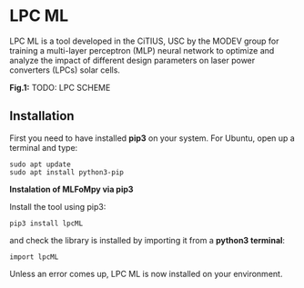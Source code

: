 # LPC ML

LPC ML is a tool developed in the CiTIUS, USC by the MODEV group for training a multi-layer perceptron (MLP) neural network to optimize and analyze the impact of different design parameters on laser power converters (LPCs) solar cells.

**Fig.1:** TODO: LPC SCHEME
<!-- Data used to feed the neural networks is shared in the following Zenodo Repository [https://doi.org/10.5281/zenodo.11032095](https://doi.org/10.5281/zenodo.11032095). -->

## Installation
First you need to have installed **pip3** on your system. For Ubuntu, open up a terminal and type:

    sudo apt update
    sudo apt install python3-pip

**Instalation of MLFoMpy via pip3**

Install the tool using pip3:

    pip3 install lpcML

and check the library is installed by importing it from a **python3 terminal**:

    import lpcML

Unless an error comes up, LPC ML is now installed on your environment.